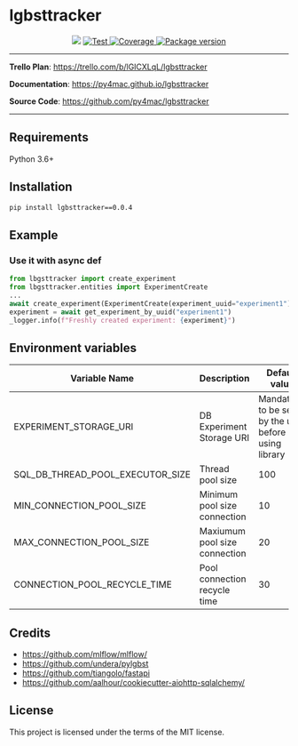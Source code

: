 <H1>lgbsttracker</H1>
<p align="center">
<img src="https://img.shields.io/github/last-commit/py4mac/lgbsttracker.svg">
<a href="https://github.com/py4mac/" target="_blank">
    <img src="https://github.com/py4mac/lgbsttracker/workflows/Test/badge.svg" alt="Test">
</a>
<a href="https://codecov.io/gh/py4mac/lgbsttracker" target="_blank">
    <img src="https://codecov.io/gh/py4mac/lgbsttracker/branch/master/graph/badge.svg" alt="Coverage">
</a>
<a href="https://pypi.org/project/lgbsttracker" target="_blank">
    <img src="https://badge.fury.io/py/lgbsttracker.svg" alt="Package version">
</a>
</p>

---

**Trello Plan**: <a href="https://trello.com/b/lGICXLqL/lgbsttracker" target="_blank">https://trello.com/b/lGICXLqL/lgbsttracker</a>

**Documentation**: <a href="https://py4mac.github.io/lgbsttracker" target="_blank">https://py4mac.github.io/lgbsttracker</a>

**Source Code**: <a href="https://github.com/py4mac/lgbsttracker" target="_blank">https://github.com/py4mac/lgbsttracker</a>

---

## Requirements

Python 3.6+

## Installation

```bash
pip install lgbsttracker==0.0.4
```

## Example

### Use it with async def

```Python
from lbgsttracker import create_experiment
from lbgsttracker.entities import ExperimentCreate
...
await create_experiment(ExperimentCreate(experiment_uuid="experiment1"))
experiment = await get_experiment_by_uuid("experiment1")
_logger.info(f"Freshly created experiment: {experiment}")
```

## Environment variables

| Variable Name                    | Description                   | Default value                                         |
| -------------------------------- | ----------------------------- | ----------------------------------------------------- |
| EXPERIMENT_STORAGE_URI           | DB Experiment Storage URI     | Mandatory: to be set by the user before using library |
| SQL_DB_THREAD_POOL_EXECUTOR_SIZE | Thread pool size              | 100                                                   |
| MIN_CONNECTION_POOL_SIZE         | Minimum pool size connection  | 10                                                    |
| MAX_CONNECTION_POOL_SIZE         | Maxiumum pool size connection | 20                                                    |
| CONNECTION_POOL_RECYCLE_TIME     | Pool connection recycle time  | 30                                                    |

## Credits

- https://github.com/mlflow/mlflow/
- https://github.com/undera/pylgbst
- https://github.com/tiangolo/fastapi
- https://github.com/aalhour/cookiecutter-aiohttp-sqlalchemy/

## License

This project is licensed under the terms of the MIT license.
